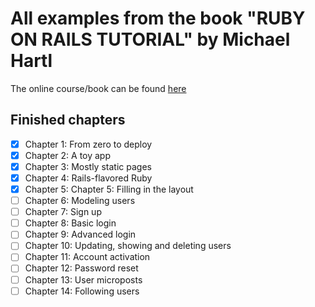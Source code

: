 # All examples from the book "RUBY ON RAILS TUTORIAL" by Michael Hartl
The online course/book can be found [here](https://www.railstutorial.org/book)
## Finished chapters
- [x] Chapter 1: From zero to deploy
- [x] Chapter 2: A toy app
- [x] Chapter 3: Mostly static pages
- [x] Chapter 4: Rails-flavored Ruby
- [x] Chapter 5: Chapter 5: Filling in the layout
- [ ] Chapter 6: Modeling users
- [ ] Chapter 7: Sign up
- [ ] Chapter 8: Basic login
- [ ] Chapter 9: Advanced login
- [ ] Chapter 10: Updating, showing and deleting users
- [ ] Chapter 11: Account activation
- [ ] Chapter 12: Password reset
- [ ] Chapter 13: User microposts
- [ ] Chapter 14: Following users
